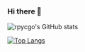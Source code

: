 ### Hi there 👋


![rpycgo's GitHub stats](https://github-readme-stats.vercel.app/api?username=rpycgo&show_icons=true&theme=tokyonight)


[![Top Langs](https://github-readme-stats.vercel.app/api/top-langs/?username=rpycgo&layout=compact&langs_count=10)](https://github.com/rpycgo/github-readme-stats)


<!--
**rpycgo/rpycgo** is a ✨ _special_ ✨ repository because its `README.md` (this file) appears on your GitHub profile.

Here are some ideas to get you started:

- 🔭 I’m currently working on ...
- 🌱 I’m currently learning ...
- 👯 I’m looking to collaborate on ...
- 🤔 I’m looking for help with ...
- 💬 Ask me about ...
- 📫 How to reach me: ...
- 😄 Pronouns: ...
- ⚡ Fun fact: ...
-->

